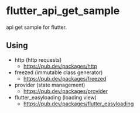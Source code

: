 # flutter_api_get_sample

api get sample for flutter.

## Using

- http (http requests)
  - https://pub.dev/packages/http
- freezed (immutable class generator)
  - https://pub.dev/packages/freezed
- provider (state management)
  - https://pub.dev/packages/provider
- flutter_easyloading (loading view)
  - https://pub.dev/packages/flutter_easyloading

